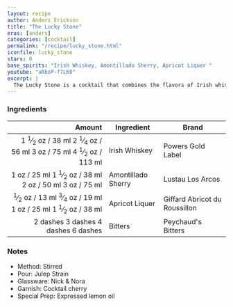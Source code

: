 ```yaml
---
layout: recipe
author: Anders Erickson
title: "The Lucky Stone"
eras: [anders]
categories: [cocktail]
permalink: "/recipe/lucky_stone.html"
iconfile: lucky_stone
stars: 0
base_spirits: "Irish Whiskey, Amontillado Sherry, Apricot Liquer "
youtube: "aRboP-f7LK0"
excerpt: |
  The Lucky Stone is a cocktail that combines the flavors of Irish whiskey, Amontillado sherry, apricot liqueur, and Peychaud's bitters. It is a complex and balanced drink with a sweet and nutty flavor profile.
---
```


### Ingredients

|   Amount | Ingredient         | Brand                         |
| -------: | ------------------ | ----------------------------- |
|   <span class="onex active">1 <sup>1</sup>&frasl;<sub>2</sub> oz  / 38 ml</span> <span class="onehalfx">2 <sup>1</sup>&frasl;<sub>4</sub> oz  / 56 ml</span> <span class="twox">3 oz  / 75 ml</span> <span class="threex">4 <sup>1</sup>&frasl;<sub>2</sub> oz  / 113 ml</span>| Irish Whiskey      | Powers Gold Label             |
|     <span class="onex active">1 oz  / 25 ml</span> <span class="onehalfx">1 <sup>1</sup>&frasl;<sub>2</sub> oz  / 38 ml</span> <span class="twox">2 oz  / 50 ml</span> <span class="threex">3 oz  / 75 ml</span>| Amontillado Sherry | Lustau Los Arcos              |
|   <span class="onex active"> <sup>1</sup>&frasl;<sub>2</sub> oz  / 13 ml</span> <span class="onehalfx"> <sup>3</sup>&frasl;<sub>4</sub> oz  / 19 ml</span> <span class="twox">1 oz  / 25 ml</span> <span class="threex">1 <sup>1</sup>&frasl;<sub>2</sub> oz  / 38 ml</span>| Apricot Liquer     | Giffard Abricot du Roussillon |
| <span class="onex active">2 dashes</span> <span class="onehalfx">3 dashes</span> <span class="twox">4 dashes</span> <span class="threex">6 dashes</span>| Bitters            | Peychaud's Bitters            |

### Notes

- Method: Stirred
- Pour: Julep Strain
- Glassware: Nick & Nora
- Garnish: Cocktail cherry
- Special Prep: Expressed lemon oil

    
<script type="application/ld+json">
{
  "@context": "https://schema.org",
  "@type": "Recipe",
  "author": "{{ page.author }}",
  "description": "{{ page.excerpt | strip_html | replace: '"', "'" }}",
  "image": "{% for ingredient in site.data[page.iconfile].images.ingredient limit: 1 %}{{ ingredient.url }}{% endfor %}",
  "recipeIngredient": [  "1.5 oz Irish Whiskey ",
  "1 oz Amontillado Sherry",
  "0.5 oz Apricot Liquer",
  "2 dashes Bitters "],
  "name": "{{ page.title }}",
  "recipeInstructions": "  {
    '': 'HowToStep',
    'text': '- Method: Stirred
'
  },  {
    '': 'HowToStep',
    'text': '- Pour: Julep Strain
'
  },  {
    '': 'HowToStep',
    'text': '- Glassware: Nick & Nora
'
  },  {
    '': 'HowToStep',
    'text': '- Garnish: Cocktail cherry
'
  },  {
    '': 'HowToStep',
    'text': '- Special Prep: Expressed lemon oil
'
  }",
  "recipeYield": "1 cocktail"
}
</script>

    